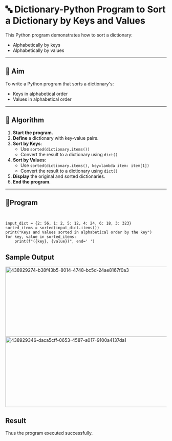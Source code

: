 # 🔤 Dictionary-Python Program to Sort a Dictionary by Keys and Values

This Python program demonstrates how to sort a dictionary:
- Alphabetically by keys
- Alphabetically by values

---

## 🎯 Aim

To write a Python program that sorts a dictionary's:
- Keys in alphabetical order
- Values in alphabetical order

---

## 🧠 Algorithm

1. **Start the program.**
2. **Define** a dictionary with key-value pairs.
3. **Sort by Keys**:
   - Use `sorted(dictionary.items())`
   - Convert the result to a dictionary using `dict()`
4. **Sort by Values**:
   - Use `sorted(dictionary.items(), key=lambda item: item[1])`
   - Convert the result to a dictionary using `dict()`
5. **Display** the original and sorted dictionaries.
6. **End the program.**

---

## 🧪Program
```


input_dict = {2: 56, 1: 2, 5: 12, 4: 24, 6: 18, 3: 323}
sorted_items = sorted(input_dict.items())
print("Keys and Values sorted in alphabetical order by the key")
for key, value in sorted_items:
    print(f"({key}, {value})", end=' ')
```


## Sample Output
<img width="961" height="218" alt="438929274-b38f43b5-8014-4748-bc5d-24ae8167f0a3" src="https://github.com/user-attachments/assets/98d4921b-0283-4b50-969e-cdc004c60b42" />

<img width="962" height="219" alt="438929346-daca5cff-0653-4587-a017-9100a4137da1" src="https://github.com/user-attachments/assets/4ed0bd37-9e56-45dd-a844-cf29d1e8813e" />

## Result

Thus the program executed successfully.
